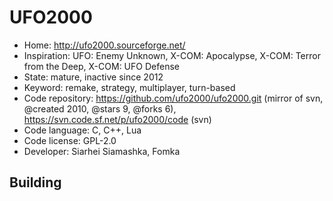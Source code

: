 # UFO2000

- Home: http://ufo2000.sourceforge.net/
- Inspiration: UFO: Enemy Unknown, X-COM: Apocalypse, X-COM: Terror from the Deep, X-COM: UFO Defense
- State: mature, inactive since 2012
- Keyword: remake, strategy, multiplayer, turn-based
- Code repository: https://github.com/ufo2000/ufo2000.git (mirror of svn, @created 2010, @stars 9, @forks 6), https://svn.code.sf.net/p/ufo2000/code (svn)
- Code language: C, C++, Lua
- Code license: GPL-2.0
- Developer: Siarhei Siamashka, Fomka

## Building
